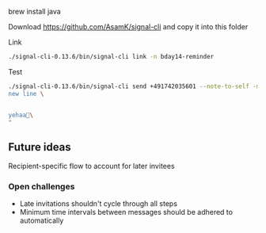 

brew install java

Download https://github.com/AsamK/signal-cli and copy it into this folder

Link
```sh
./signal-cli-0.13.6/bin/signal-cli link -n bday14-reminder
```

Test
```sh
./signal-cli-0.13.6/bin/signal-cli send +491742035601 --note-to-self -m "Hallo \
new line \


yehaa🪸\
"

```


## Future ideas
Recipient-specific flow to account for later invitees

### Open challenges
* Late invitations shouldn't cycle through all steps
* Minimum time intervals between messages should be adhered to automatically